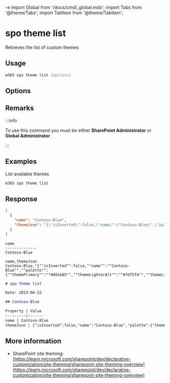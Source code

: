 -e <!-- DISCLAIMER: All secrets, passwords, and sensitive values in this document are examples only and not real credentials. -->
import Global from '/docs/cmd/_global.mdx';
import Tabs from '@theme/Tabs';
import TabItem from '@theme/TabItem';

# spo theme list

Retrieves the list of custom themes

## Usage

```sh
m365 spo theme list [options]
```

## Options

<Global />

## Remarks

:::info

To use this command you must be either **SharePoint Administrator** or **Global Administrator**.

:::

## Examples

List available themes

```sh
m365 spo theme list
```

## Response

<Tabs>
  <TabItem value="JSON">

  ```json
  [
    {
      "name": "Contoso-Blue",
      "themeJson": "{\"isInverted\":false,\"name\":\"Contoso-Blue\",\"palette\":{\"themePrimary\":\"#d81e05\",\"themeLighterAlt\":\"#fdf5f4\",\"themeLighter\":\"#f9d6d2\",\"themeLight\":\"#f4b4ac\",\"themeTertiary\":\"#e87060\",\"themeSecondary\":\"#dd351e\",\"themeDarkAlt\":\"#c31a04\",\"themeDark\":\"#a51603\",\"themeDarker\":\"#791002\",\"neutralLighterAlt\":\"#eeeeee\",\"neutralLighter\":\"#f5f5f5\",\"neutralLight\":\"#e1e1e1\",\"neutralQuaternaryAlt\":\"#d1d1d1\",\"neutralQuaternary\":\"#c8c8c8\",\"neutralTertiaryAlt\":\"#c0c0c0\",\"neutralTertiary\":\"#c2c2c2\",\"neutralSecondary\":\"#858585\",\"neutralPrimaryAlt\":\"#4b4b4b\",\"neutralPrimary\":\"#333333\",\"neutralDark\":\"#272727\",\"black\":\"#1d1d1d\",\"white\":\"#f5f5f5\"}}"
    }
  ]
  ```

  </TabItem>
  <TabItem value="Text">

  ```text
  name
  --------------
  Contoso-Blue
  ```

  </TabItem>
  <TabItem value="CSV">

  ```csv
  name,themeJson
  Contoso-Blue,"{""isInverted"":false,""name"":""Contoso-Blue"",""palette"":{""themePrimary"":""#d81e05"",""themeLighterAlt"":""#fdf5f4"",""themeLighter"":""#f9d6d2"",""themeLight"":""#f4b4ac"",""themeTertiary"":""#e87060"",""themeSecondary"":""#dd351e"",""themeDarkAlt"":""#c31a04"",""themeDark"":""#a51603"",""themeDarker"":""#791002"",""neutralLighterAlt"":""#eeeeee"",""neutralLighter"":""#f5f5f5"",""neutralLight"":""#e1e1e1"",""neutralQuaternaryAlt"":""#d1d1d1"",""neutralQuaternary"":""#c8c8c8"",""neutralTertiaryAlt"":""#c0c0c0"",""neutralTertiary"":""#c2c2c2"",""neutralSecondary"":""#858585"",""neutralPrimaryAlt"":""#4b4b4b"",""neutralPrimary"":""#333333"",""neutralDark"":""#272727"",""black"":""#1d1d1d"",""white"":""#f5f5f5""}}"
  ```

  </TabItem>
  <TabItem value="Markdown">

  ```md
  # spo theme list

  Date: 2023-06-22

  ## Contoso-Blue

  Property | Value
  ---------|-------
  name | Contoso-Blue
  themeJson | {"isInverted":false,"name":"Contoso-Blue","palette":{"themePrimary":"#d81e05","themeLighterAlt":"#fdf5f4","themeLighter":"#f9d6d2","themeLight":"#f4b4ac","themeTertiary":"#e87060","themeSecondary":"#dd351e","themeDarkAlt":"#c31a04","themeDark":"#a51603","themeDarker":"#791002","neutralLighterAlt":"#eeeeee","neutralLighter":"#f5f5f5","neutralLight":"#e1e1e1","neutralQuaternaryAlt":"#d1d1d1","neutralQuaternary":"#c8c8c8","neutralTertiaryAlt":"#c0c0c0","neutralTertiary":"#c2c2c2","neutralSecondary":"#858585","neutralPrimaryAlt":"#4b4b4b","neutralPrimary":"#333333","neutralDark":"#272727","black":"#1d1d1d","white":"#f5f5f5"}}
  ```

  </TabItem>
</Tabs>

## More information

- SharePoint site theming: [https://learn.microsoft.com/sharepoint/dev/declarative-customization/site-theming/sharepoint-site-theming-overview](https://learn.microsoft.com/sharepoint/dev/declarative-customization/site-theming/sharepoint-site-theming-overview)
